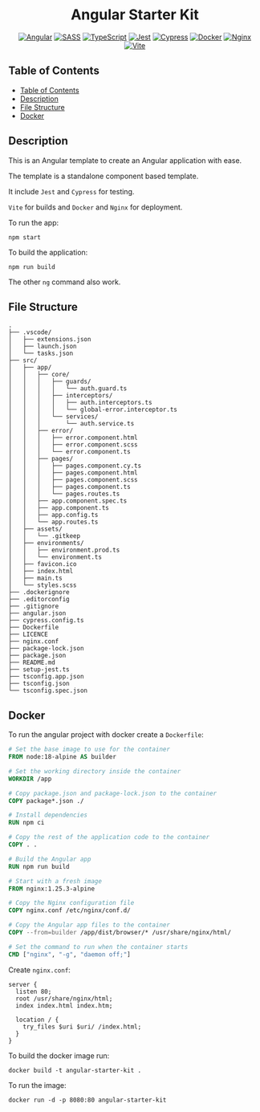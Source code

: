 <h1 align="center">Angular Starter Kit</h1>

<p align="center" width="100%">
    <a href="#"><img src="https://img.shields.io/badge/Angular-DD0031?style=for-the-badge&logo=angular&logoColor=white" title="Angular"/></a>
    <a href="#"><img src="https://img.shields.io/badge/SASS-CC6699?style=for-the-badge&logo=sass&logoColor=white" title="SASS"/></a>
    <a href="#"><img src="https://img.shields.io/badge/TypeScript-3178C6?style=for-the-badge&logo=typescript&logoColor=white" title="TypeScript"/></a>
    <a href="#"><img src="https://img.shields.io/badge/Jest-C21325?style=for-the-badge&logo=jest&logoColor=white" title="Jest"/></a>
    <a href="#"><img src="https://img.shields.io/badge/Cypress-17202C?style=for-the-badge&logo=cypress&logoColor=white" title="Cypress"/></a>
    <a href="#"><img src="https://img.shields.io/badge/Docker-2496ED?style=for-the-badge&logo=docker&logoColor=white" title="Docker"/></a>
    <a href="#"><img src="https://img.shields.io/badge/Nginx-009639?style=for-the-badge&logo=nginx&logoColor=white" title="Nginx"/></a>
    <a href="#"><img src="https://img.shields.io/badge/Vite-646CFF?style=for-the-badge&logo=vite&logoColor=white" title="Vite"/></a>
</p>

## Table of Contents

- [Table of Contents](#table-of-contents)
- [Description](#description)
- [File Structure](#file-structure)
- [Docker](#docker)

## Description

This is an Angular template to create an Angular application with ease.

The template is a standalone component based template.

It include `Jest` and `Cypress` for testing.

`Vite` for builds and `Docker` and `Nginx` for deployment.

To run the app:

```
npm start
```

To build the application:

```
npm run build
```

The other `ng` command also work.

## File Structure

```
.
├── .vscode/
│   ├── extensions.json
│   ├── launch.json
│   └── tasks.json
├── src/
│   ├── app/
│   │   ├── core/
│   │   │   ├── guards/
│   │   │   │   └── auth.guard.ts
│   │   │   ├── interceptors/
│   │   │   │   ├── auth.interceptors.ts
│   │   │   │   └── global-error.interceptor.ts
│   │   │   └── services/
│   │   │       └── auth.service.ts
│   │   ├── error/
│   │   │   ├── error.component.html
│   │   │   ├── error.component.scss
│   │   │   └── error.component.ts
│   │   ├── pages/
│   │   │   ├── pages.component.cy.ts
│   │   │   ├── pages.component.html
│   │   │   ├── pages.component.scss
│   │   │   ├── pages.component.ts
│   │   │   └── pages.routes.ts
│   │   ├── app.component.spec.ts
│   │   ├── app.component.ts
│   │   ├── app.config.ts
│   │   └── app.routes.ts
│   ├── assets/
│   │   └── .gitkeep
│   ├── environments/
│   │   ├── environment.prod.ts
│   │   └── environment.ts
│   ├── favicon.ico
│   ├── index.html
│   ├── main.ts
│   └── styles.scss
├── .dockerignore
├── .editorconfig
├── .gitignore
├── angular.json
├── cypress.config.ts
├── Dockerfile
├── LICENCE
├── nginx.conf
├── package-lock.json
├── package.json
├── README.md
├── setup-jest.ts
├── tsconfig.app.json
├── tsconfig.json
└── tsconfig.spec.json
```

## Docker

To run the angular project with docker create a `Dockerfile`:

```Dockerfile
# Set the base image to use for the container
FROM node:18-alpine AS builder

# Set the working directory inside the container
WORKDIR /app

# Copy package.json and package-lock.json to the container
COPY package*.json ./

# Install dependencies
RUN npm ci

# Copy the rest of the application code to the container
COPY . .

# Build the Angular app
RUN npm run build

# Start with a fresh image
FROM nginx:1.25.3-alpine

# Copy the Nginx configuration file
COPY nginx.conf /etc/nginx/conf.d/

# Copy the Angular app files to the container
COPY --from=builder /app/dist/browser/* /usr/share/nginx/html/

# Set the command to run when the container starts
CMD ["nginx", "-g", "daemon off;"]
```

Create `nginx.conf`:

```
server {
  listen 80;
  root /usr/share/nginx/html;
  index index.html index.htm;

  location / {
    try_files $uri $uri/ /index.html;
  }
}
```

To build the docker image run:

```
docker build -t angular-starter-kit .
```

To run the image:

```
docker run -d -p 8080:80 angular-starter-kit
```
